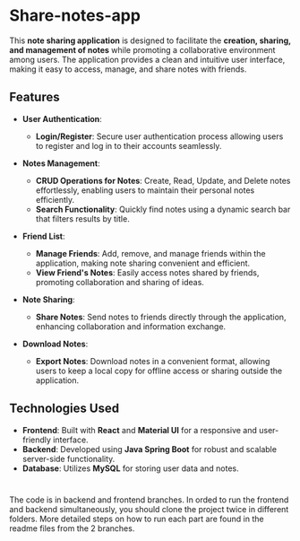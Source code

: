 
# Share-notes-app

This **note sharing application** is designed to facilitate the **creation, sharing, and management of notes** while promoting a collaborative environment among users. The application provides a clean and intuitive user interface, making it easy to access, manage, and share notes with friends.

## Features

- **User Authentication**: 
  - **Login/Register**: Secure user authentication process allowing users to register and log in to their accounts seamlessly.

- **Notes Management**:
  - **CRUD Operations for Notes**: Create, Read, Update, and Delete notes effortlessly, enabling users to maintain their personal notes efficiently.
  - **Search Functionality**: Quickly find notes using a dynamic search bar that filters results by title.

- **Friend List**:
  - **Manage Friends**: Add, remove, and manage friends within the application, making note sharing convenient and efficient.
  - **View Friend's Notes**: Easily access notes shared by friends, promoting collaboration and sharing of ideas.

- **Note Sharing**:
  - **Share Notes**: Send notes to friends directly through the application, enhancing collaboration and information exchange.

- **Download Notes**:
  - **Export Notes**: Download notes in a convenient format, allowing users to keep a local copy for offline access or sharing outside the application.

## Technologies Used

- **Frontend**: Built with **React** and **Material UI** for a responsive and user-friendly interface.
- **Backend**: Developed using **Java Spring Boot** for robust and scalable server-side functionality.
- **Database**: Utilizes **MySQL**  for storing user data and notes.
  
#

The code is in backend and frontend branches. In orded to run the frontend and backend simultaneously, you should clone the project twice in different folders. More detailed steps on how to run each part are found in the readme files from the 2 branches.
